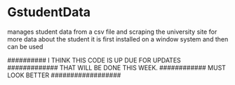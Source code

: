 # GstudentData
manages student data from a csv file and scraping the university site for more data about the student
it is first installed on a window system and then can be used

########## I THINK THIS CODE IS UP DUE FOR UPDATES #############
THAT WILL BE DONE THIS WEEK. 
############ MUST LOOK BETTER ##################
